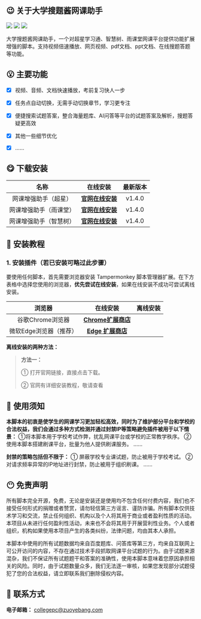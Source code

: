 ## 😉 关于大学搜题酱网课助手

[![](https://img.shields.io/badge/license-MIT-green)](https://github.com/daxuesoutijiang/daxuesoutijiang)
[![](https://img.shields.io/badge/chrome-sucess-sucess)](https://github.com/daxuesoutijiang/daxuesoutijiang)
[![](https://img.shields.io/badge/edge-sucess-sucess)](https://github.com/daxuesoutijiang/daxuesoutijiang)

大学搜题酱网课助手，一个对超星学习通、智慧树、雨课堂网课平台提供功能扩展增强的脚本。支持视频倍速播放、网页视频、pdf文档、ppt文档、在线搜题答题等功能。



## 😮 主要功能

- [x] 视频、音频、文档快速播放，考前复习快人一步
- [x] 任务点自动切换，无需手动切换章节，学习更专注
- [x] 便捷搜索试题答案，整合海量题库、AI问答等平台的试题答案及解析，搜题答疑更高效
- [x] 其他一些细节优化
- [x] ......



## 😋 下载安装


|           名称           |                           在线安装                           | 最新版本 |
| :----------------------: | :----------------------------------------------------------: | :------: |
|   网课增强助手（超星）   | [**官网在线安装**](https://www.daxuesoutijiang.com/pc/download-plugin) |  v1.4.0  |
| 网课增强助手（雨课堂） | [**官网在线安装**](https://www.daxuesoutijiang.com/pc/download-plugin) |  v1.4.0  |
|  网课增强助手（智慧树）  | [**官网在线安装**](https://www.daxuesoutijiang.com/pc/download-plugin) |  v1.4.0  |



## 🧐 安装教程

### 1. 安装插件（若已安装可略过此步骤）

要使用任何脚本，首先需要浏览器安装 Tampermonkey 脚本管理器扩展。在下方表格中选择您使用的浏览器，**优先尝试在线安装**，如果在线安装不成功可尝试离线安装。


|         浏览器         |                           在线安装                           |                           离线安装                           |
| :--------------------: | :----------------------------------------------------------: | :----------------------------------------------------------: |
|    谷歌Chrome浏览器    | **[Chrome扩展商店](https://chromewebstore.google.com/detail/%E5%A4%A7%E5%AD%A6%E6%90%9C%E9%A2%98%E9%85%B1%E6%8F%92%E4%BB%B6/egfkhocobmgeafdbjbphhfdfbmlobgdc?hl=zh-CN&utm_source=ext_sidebar)** |
| 微软Edge浏览器（推荐） | **[Edge 扩展商店](https://microsoftedge.microsoft.com/addons/detail/%E5%A4%A7%E5%AD%A6%E6%90%9C%E9%A2%98%E9%85%B1%E6%8F%92%E4%BB%B6/abkclgdmdkokpdkbpdkoiiemhcaafbkg?hl=zh-CN)** | 

**离线安装的两种方法：**

> **方法一：**
>
> ① 打开官网链接，直接点击下载。
>
> ② 官网有详细安装教程，敬请查看



## 🤨 使用须知

**本脚本的初衷是使学生的网课学习更加轻松高效，同时为了维护部分平台和学校的合法权益，我们会通过多种方式检测并通过封禁IP等策略避免插件被用于以下情景：**
①将本脚本用于学校考试作弊，扰乱网课平台或学校的正常教学秩序。
②使用本脚本搭建刷课平台，批量为他人提供刷课服务。
......

**封禁的策略包括但不限于：**
① 屏蔽学校专业课试题，防止被用于学校考试。
②对请求频率异常的IP地址进行封禁，防止被用于组织刷课。
......



## 😶 免责声明

所有脚本完全开源，免费，无论是安装还是使用均不包含任何付费内容，我们也不接受任何形式的捐赠或者赞赏，请勿轻信第三方谣言、谨防诈骗。所有脚本仅供技术学习和交流，禁止任何组织、机构以及个人将其用于商业或者盈利性质的活动。本项目从未进行任何盈利性活动，未来也不会将其用于开展营利性业务。个人或者组织，机构如果使用本项目产生的各类纠纷，法律问题，均由其本人承担。

本脚本中使用的所有试题数据均来自百度题库、问答库等第三方，均来自互联网上可公开访问的内容，不存在通过技术手段抓取网课平台试题的行为。由于试题来源混杂，我们不保证所有试题题干和答案的准确性，使用本脚本意味着您原因承担相关的风险。同时，由于试题数量众多，我们无法逐一审核，如果您发现部分试题侵犯了您的合法权益，请立即联系我们删除侵权内容。



## 🙂 联系方式

**电子邮箱：**
collegepc@zuoyebang.com
